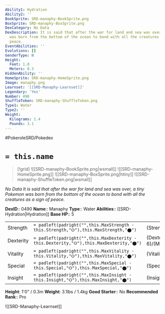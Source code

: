 ```yaml
---
Ability1: Hydration
Ability2: ''
BookSprite: SRD-manaphy-BookSprite.png
BoxSprite: SRD-manaphy-BoxSprite.png
DexCategory: No Data
DexDescription: It is said that after the war for land and sea was over, a tiny Pokemon
  was born from the bottom of the ocean to bond with all the creatures as a sign of
  peace.
EventAbilities: ''
Evolutions: []
GenderType: N
Height:
  Feet: 1.0
  Meters: 0.3
HiddenAbility: ''
HomeSprite: SRD-manaphy-HomeSprite.png
Image: manaphy.png
Learnset: '[[SRD-Manaphy-Learnset]]'
Legendary: 'Yes'
Number: 490
ShuffleToken: SRD-manaphy-ShuffleToken.png
Type1: Water
Type2: ''
Weight:
  Kilograms: 1.4
  Pounds: 3.1
---
```


#PokeroleSRD/Pokedex

# `= this.name`

> [!grid]
> ![[SRD-manaphy-BookSprite.png|wsmall]]
> ![[SRD-manaphy-HomeSprite.png]]
> ![[SRD-manaphy-BoxSprite.png|htiny]]
> ![[SRD-manaphy-ShuffleToken.png|wsmall]]


*No Data*
*It is said that after the war for land and sea was over, a tiny Pokemon was born from the bottom of the ocean to bond with all the creatures as a sign of peace.*

**DexID**:: 0490
**Name**:: Manaphy
**Type**:: Water
**Abilities**:: [[SRD-Hydration|Hydration]]
**Base HP**:: 5

|           |                                                                                        |                                          |
| --------- | -------------------------------------------------------------------------------------- | ---------------------------------------- |
| Strength  | `= padleft(padright("",this.MaxStrength - this.Strength,"⭘"),this.MaxStrength,"⬤")`    | (Strength::6)/(MaxStrength::6)   |
| Dexterity | `= padleft(padright("",this.MaxDexterity - this.Dexterity,"⭘"),this.MaxDexterity,"⬤")` | (Dexterity:: 6)/(MaxDexterity::6) |
| Vitality  | `= padleft(padright("",this.MaxVitality - this.Vitality,"⭘"),this.MaxVitality,"⬤")`    | (Vitality::6)/(MaxVitality::6)   |
| Special   | `= padleft(padright("",this.MaxSpecial - this.Special,"⭘"),this.MaxSpecial,"⬤")`       | (Special::6)/(MaxSpecial::6)     |
| Insight   | `= padleft(padright("",this.MaxInsight - this.Insight,"⭘"),this.MaxInsight,"⬤")`       | (Insight::6)/(MaxInsight::6)     |

**Height**: 1'0" / 0.3m
**Weight**: 3.1lbs / 1.4kg
**Good Starter**:: No
**Recommended Rank**:: Pro

![[SRD-Manaphy-Learnset]]